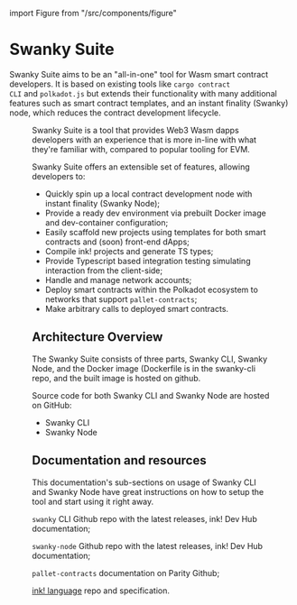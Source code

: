 import Figure from "/src/components/figure"


# Swanky Suite 

Swanky Suite aims to be an "all-in-one" tool for Wasm smart contract developers. It is based on existing tools like `cargo contract CLI` and `polkadot.js` but extends their functionality with many additional features such as smart contract templates, and an instant finality (Swanky) node, which reduces the contract development lifecycle.

 <Figure caption="Build" src={require('../img/astar-swanky.jpg').default } width="100%" /> 

Swanky Suite is a tool that provides Web3 Wasm dapps developers with an experience that is more in-line with what they're familiar with, compared to popular tooling for EVM.

Swanky Suite offers an extensible set of features, allowing developers to:

- Quickly spin up a local contract development node with instant finality (Swanky Node);
- Provide a ready dev environment via prebuilt Docker image and dev-container configuration;
- Easily scaffold new projects using templates for both smart contracts and (soon) front-end dApps;
- Compile ink! projects and generate TS types;
- Provide Typescript based integration testing simulating interaction from the client-side;
- Handle and manage network accounts;
- Deploy smart contracts within the Polkadot ecosystem to networks that support `pallet-contracts`;
- Make arbitrary calls to deployed smart contracts.

## Architecture Overview

The Swanky Suite consists of three parts, Swanky CLI, Swanky Node, and the Docker image (Dockerfile is in the swanky-cli repo, and the built image is hosted on github.

Source code for both Swanky CLI and Swanky Node are hosted on GitHub:

- Swanky CLI
- Swanky Node 

## Documentation and resources

This documentation's sub-sections on usage of Swanky CLI and Swanky Node have great instructions on how to setup the tool and start using it right away.

`swanky` CLI Github repo with the latest releases, ink! Dev Hub documentation;

`swanky-node` Github repo with the latest releases, ink! Dev Hub documentation;

`pallet-contracts` documentation on Parity Github;

[ink! language](https://github.com/paritytech/ink) repo and specification.
